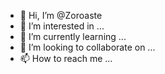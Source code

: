- 👋 Hi, I’m @Zoroaste
- 👀 I’m interested in ...
- 🌱 I’m currently learning ...
- 💞️ I’m looking to collaborate on ...
- 📫 How to reach me ...

<!---
Zoroaste/Zoroaste is a ✨ special ✨ repository because its `README.md` (this file) appears on your GitHub profile.
You can click the Preview link to take a look at your changes.
#no support for "3.11.4"

[Program finished]





